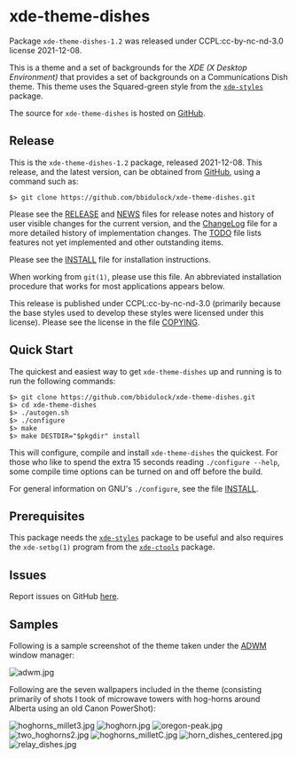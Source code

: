 [xde-theme-dishes -- read me first file.  2021-12-08]: #

xde-theme-dishes
===============

Package `xde-theme-dishes-1.2` was released under CCPL:cc-by-nc-nd-3.0
license 2021-12-08.

This is a theme and a set of backgrounds for the _XDE (X Desktop
Environment)_ that provides a set of backgrounds on
a Communications Dish theme.
This theme uses the Squared-green style from the [`xde-styles`][11]
package.

The source for `xde-theme-dishes` is hosted on [GitHub][1].


Release
-------

This is the `xde-theme-dishes-1.2` package, released 2021-12-08.
This release, and the latest version, can be obtained from [GitHub][1],
using a command such as:

    $> git clone https://github.com/bbidulock/xde-theme-dishes.git

Please see the [RELEASE][3] and [NEWS][4] files for release notes and
history of user visible changes for the current version, and the
[ChangeLog][5] file for a more detailed history of implementation
changes.  The [TODO][6] file lists features not yet implemented and
other outstanding items.

Please see the [INSTALL][8] file for installation instructions.

When working from `git(1)`, please use this file.  An abbreviated
installation procedure that works for most applications appears below.

This release is published under CCPL:cc-by-nc-nd-3.0 (primarily because
the base styles used to develop these styles were licensed under this
license).
Please see the license in the file [COPYING][10].


Quick Start
-----------

The quickest and easiest way to get `xde-theme-dishes` up and
running is to run the following commands:

    $> git clone https://github.com/bbidulock/xde-theme-dishes.git
    $> cd xde-theme-dishes
    $> ./autogen.sh
    $> ./configure
    $> make
    $> make DESTDIR="$pkgdir" install

This will configure, compile and install `xde-theme-dishes` the
quickest.  For those who like to spend the extra 15 seconds reading
`./configure --help`, some compile time options can be turned on and off
before the build.

For general information on GNU's `./configure`, see the file
[INSTALL][8].


Prerequisites
-------------

This package needs the [`xde-styles`][11] package to be useful and also
requires the `xde-setbg(1)` program from the [`xde-ctools`][12] package.


Issues
------

Report issues on GitHub [here][2].


Samples
-------

Following is a sample screenshot of the theme taken under the [ADWM][13]
window manager:

![adwm.jpg](scrot/adwm.jpg "Wallpaper #6")

Following are the seven wallpapers included in the theme (consisting
primarily of shots I took of microwave towers with hog-horns around
Alberta using an old Canon PowerShot):

![hoghorns_millet3.jpg](images/hoghorns_millet3.jpg "Wallpaper #1")
![hoghorn.jpg](images/hoghorn.jpg "Wallpaper #2")
![oregon-peak.jpg](images/oregon-peak.jpg "Wallpaper #3")
![two_hoghorns2.jpg](images/two_hoghorns2.jpg "Wallpaper #4")
![hoghorns_milletC.jpg](images/hoghorns_milletC.jpg "Wallpaper #5")
![horn_dishes_centered.jpg](images/horn_dishes_centered.jpg "Wallpaper #6")
![relay_dishes.jpg](images/relay_dishes.jpg "Wallpaper #7")



[1]: https://github.com/bbidulock/xde-theme-dishes
[2]: https://github.com/bbidulock/xde-theme-dishes/issues
[3]: https://github.com/bbidulock/xde-theme-dishes/blob/1.2/RELEASE
[4]: https://github.com/bbidulock/xde-theme-dishes/blob/1.2/NEWS
[5]: https://github.com/bbidulock/xde-theme-dishes/blob/1.2/ChangeLog
[6]: https://github.com/bbidulock/xde-theme-dishes/blob/1.2/TODO
[7]: https://github.com/bbidulock/xde-theme-dishes/blob/1.2/COMPLIANCE
[8]: https://github.com/bbidulock/xde-theme-dishes/blob/1.2/INSTALL
[9]: https://github.com/bbidulock/xde-theme-dishes/blob/1.2/LICENSE
[10]: https://github.com/bbidulock/xde-theme-dishes/blob/1.2/COPYING
[11]: https://github.com/bbidulock/xde-styles
[12]: https://github.com/bbidulock/xde-ctools
[13]: https://bbidulock.github.io/adwm

[ vim: set ft=markdown sw=4 tw=72 nocin nosi fo+=tcqlorn spell: ]: #
